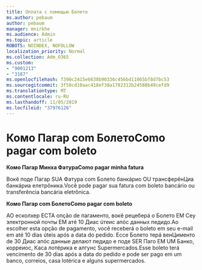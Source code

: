 ```yaml
---
title: Оплата с помощью Болето
ms.author: pebaum
author: pebaum
manager: mnirkhe
ms.audience: Admin
ms.topic: article
ROBOTS: NOINDEX, NOFOLLOW
localization_priority: Normal
ms.collection: Adm_O365
ms.custom:
- "9001213"
- "3187"
ms.openlocfilehash: f390c2415e6638b90336c456bd11065bf8d7bc53
ms.sourcegitcommit: 3f50cd10aac418ef38a1782312b24588b49cefd9
ms.translationtype: MT
ms.contentlocale: ru-RU
ms.lasthandoff: 11/05/2019
ms.locfileid: "37976126"
---
```

# <a name="como-pagar-com-boleto"></a><span data-ttu-id="91dad-102">Комо Пагар com Болето</span><span class="sxs-lookup"><span data-stu-id="91dad-102">Como pagar com boleto</span></span>

<span data-ttu-id="91dad-103">**Комо Пагар Минха Фатура**</span><span class="sxs-lookup"><span data-stu-id="91dad-103">**Como pagar minha fatura**</span></span>

<span data-ttu-id="91dad-104">Вокê поде Пагар SUA Фатура com Болето банкáрио OU трансферêнЦиа банкáриа елетрôника.</span><span class="sxs-lookup"><span data-stu-id="91dad-104">Você pode pagar sua fatura com boleto bancário ou transferência bancária eletrônica.</span></span>

<span data-ttu-id="91dad-105">**Комо Пагар com Болето**</span><span class="sxs-lookup"><span data-stu-id="91dad-105">**Como pagar com  boleto**</span></span>

<span data-ttu-id="91dad-106">АО есколхер ЕСТА опçãо de пагаменто, вокê рецеберá o Болето EM Сеу электронной почты EM атé 10 Диас úтеис апóс данных педидо.</span><span class="sxs-lookup"><span data-stu-id="91dad-106">Ao escolher  esta opção de pagamento, você receberá o boleto em seu e-mail em até 10 dias úteis após a data do pedido.</span></span> <span data-ttu-id="91dad-107">Ессе Болето терá венЦименто de 30 Диас апóс данные делают педидо e поде SER Паго EM UM Банко, корреиос, Каса лотéрика e алгунс Supermercados.</span><span class="sxs-lookup"><span data-stu-id="91dad-107">Esse boleto terá vencimento de 30 dias após a data do pedido e pode ser pago em um banco, correios, casa lotérica e alguns supermercados.</span></span> 